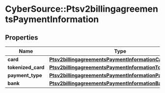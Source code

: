 # CyberSource::Ptsv2billingagreementsPaymentInformation

## Properties
Name | Type | Description | Notes
------------ | ------------- | ------------- | -------------
**card** | [**Ptsv2billingagreementsPaymentInformationCard**](Ptsv2billingagreementsPaymentInformationCard.md) |  | [optional] 
**tokenized_card** | [**Ptsv2billingagreementsPaymentInformationTokenizedCard**](Ptsv2billingagreementsPaymentInformationTokenizedCard.md) |  | [optional] 
**payment_type** | [**Ptsv2billingagreementsPaymentInformationPaymentType**](Ptsv2billingagreementsPaymentInformationPaymentType.md) |  | [optional] 
**bank** | [**Ptsv2billingagreementsPaymentInformationBank**](Ptsv2billingagreementsPaymentInformationBank.md) |  | [optional] 



